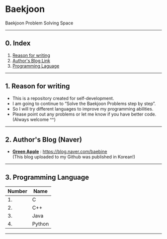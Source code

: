 # **Baekjoon**

Baekjoon Problem Solving Space

___

## 0. Index

1. [Reason for writing](#1-reason-for-writing)
2. [Author's Blog Link](#2-authors-blog-naver)
3. [Programming Laguage](#3-programming-language)

___

## 1. Reason for writing
- This is a repository created for self-development.
- I am going to continue to “Solve the Baekjoon Problems step by step”.
- So I will try different languages to improve my programming abilities.
- Please point out any problems or let me know if you have better code. (Always welcome ^^)

___

## 2. Author's Blog (Naver)
* [**Green Apple**](https://blog.naver.com/baebine) : https://blog.naver.com/baebine
</br>(This blog uploaded to my Github was published in Korean!)
___

## 3. Programming Language
| Number | Name |
| --- | --- |
| 1. | C |
| 2. | C++ |
| 3. | Java |
| 4. | Python |

___
